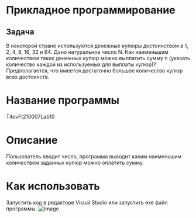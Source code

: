# Прикладное программирование
## Задача
В некоторой стране используются денежные купюры достоинством в 1, 2, 4, 8, 16, 32 и 64. Дано натуральное число N. Как наименьшим количеством таких денежных купюр можно выплатить сумму n (указать количество каждой из используемых для выплаты купюр)? Предполагается, что имеется достаточно большое количество купюр всех достоинств.
# Название программы
TitovFt210007Lab10
# Описание
Пользователь вводит число, программа выводит каким наименьшим количеством заданных купюр можно оплатить сумму.
# Как использовать 
Запустить код в редакторе Visual Studio или запустить exe файл программы.
![image](https://user-images.githubusercontent.com/89938515/206146172-a6ee1675-25db-445b-86c3-71bbf1ee9488.png)
